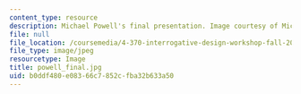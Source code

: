 ```yaml
---
content_type: resource
description: Michael Powell's final presentation. Image courtesy of Michael Powell.
file: null
file_location: /coursemedia/4-370-interrogative-design-workshop-fall-2005/b0ddf480e08366c7852cfba32b633a50_powell_final.jpg
file_type: image/jpeg
resourcetype: Image
title: powell_final.jpg
uid: b0ddf480-e083-66c7-852c-fba32b633a50
---
```

